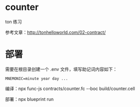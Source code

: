 # counter

ton 练习

参考文章：http://tonhelloworld.com/02-contract/

# 部署
需要在根目录创建一个 .env 文件，填写助记词内容如下：
```
MNEMONIC=minute year day ...
```

编译：npx func-js contracts/counter.fc --boc build/counter.cell

部署：npx blueprint run